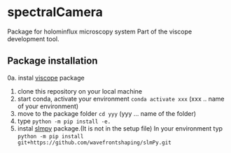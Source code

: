 # spectralCamera
Package for holominflux microscopy system
Part of the viscope development tool.


## Package installation
0a. instal [viscope](https://github.com/ondrejstranik/viscope) package
1. clone this repository on your local machine
2. start conda, activate your environment `conda activate xxx` (xxx .. name of your environment)
3. move to the package folder `cd yyy` (yyy ... name of the folder)
4. type `python -m pip install -e.`
5. instal [slmpy](https://github.com/wavefrontshaping/slmPy) package.(It is not in the setup file) In your environment typ `python -m pip install git+https://github.com/wavefrontshaping/slmPy.git`

